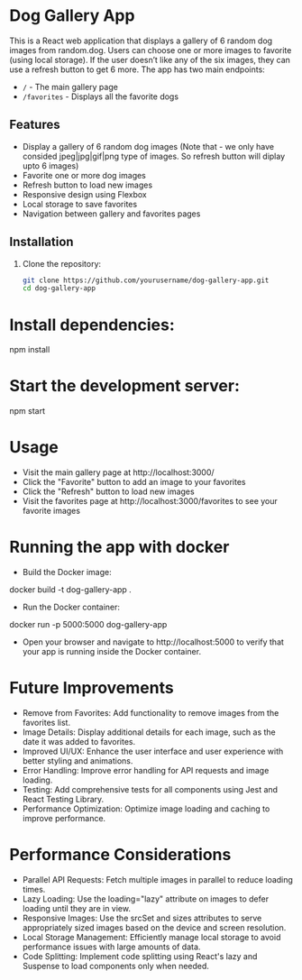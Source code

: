 # Dog Gallery App

This is a React web application that displays a gallery of 6 random dog images from random.dog. Users can choose one or more images to favorite (using local storage). If the user doesn’t like any of the six images, they can use a refresh button to get 6 more. The app has two main endpoints:
- `/` - The main gallery page
- `/favorites` - Displays all the favorite dogs

## Features

- Display a gallery of 6 random dog images (Note that - we only have consided jpeg|jpg|gif|png type of images. So refresh button will diplay upto 6 images) 
- Favorite one or more dog images
- Refresh button to load new images
- Responsive design using Flexbox
- Local storage to save favorites
- Navigation between gallery and favorites pages

## Installation

1. Clone the repository:
   ```bash
   git clone https://github.com/yourusername/dog-gallery-app.git
   cd dog-gallery-app

# Install dependencies:

npm install

# Start the development server:

npm start

# Usage
- Visit the main gallery page at http://localhost:3000/
- Click the "Favorite" button to add an image to your favorites
- Click the "Refresh" button to load new images
- Visit the favorites page at http://localhost:3000/favorites to see your favorite images

# Running the app with docker

- Build the Docker image:

docker build -t dog-gallery-app .

- Run the Docker container:

docker run -p 5000:5000 dog-gallery-app

- Open your browser and navigate to http://localhost:5000 to verify that your app is running inside the Docker container.

# Future Improvements
- Remove from Favorites: Add functionality to remove images from the favorites list.
- Image Details: Display additional details for each image, such as the date it was added to favorites.
- Improved UI/UX: Enhance the user interface and user experience with better styling and animations.
- Error Handling: Improve error handling for API requests and image loading.
- Testing: Add comprehensive tests for all components using Jest and React Testing Library.
- Performance Optimization: Optimize image loading and caching to improve performance.

# Performance Considerations

- Parallel API Requests: Fetch multiple images in parallel to reduce loading times.
- Lazy Loading: Use the loading="lazy" attribute on images to defer loading until they are in view.
- Responsive Images: Use the srcSet and sizes attributes to serve appropriately sized images based on the device and screen resolution.
- Local Storage Management: Efficiently manage local storage to avoid performance issues with large amounts of data.
- Code Splitting: Implement code splitting using React's lazy and Suspense to load components only when needed.

